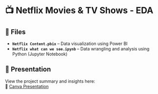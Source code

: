 # 📺 Netflix Movies & TV Shows - EDA
## 📁 Files

- **`Netflix Content.pbix`** – Data visualization using Power BI  
- **`Netflix what can we see.ipynb`** – Data wrangling and analysis using Python (Jupyter Notebook)

## 🎤 Presentation

View the project summary and insights here:  
🔗 [Canva Presentation](https://www.canva.com/design/DAGk-X1q_0s/3vci9AQv-ZgHvjR2BUe30g/edit?utm_content=DAGk-X1q_0s&utm_campaign=designshare&utm_medium=link2&utm_source=sharebutton) 
